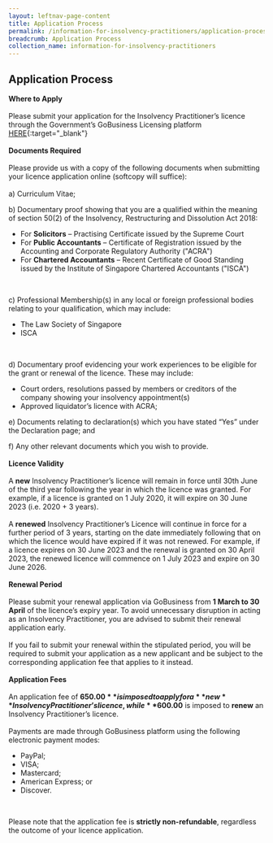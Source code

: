 ```yaml
---
layout: leftnav-page-content
title: Application Process
permalink: /information-for-insolvency-practitioners/application-process/
breadcrumb: Application Process
collection_name: information-for-insolvency-practitioners
---
```


Application Process
---
**Where to Apply**
<br><br>
Please submit your application for the Insolvency Practitioner’s licence through the Government’s GoBusiness Licensing platform [HERE](https://www.gobusiness.gov.sg/licences){:target="_blank"}
<br><br>
**Documents Required**
<br><br>
Please provide us with a copy of the following documents when submitting your licence application online (softcopy will suffice):
<br><br>
a) Curriculum Vitae;
<br>

b) Documentary proof showing that you are a qualified within the meaning of section 50(2) of the Insolvency, Restructuring and Dissolution Act 2018:
<br>
* For **Solicitors** – Practising Certificate issued by the Supreme Court <br>
* For **Public Accountants** – Certificate of Registration issued by the Accounting and Corporate Regulatory Authority ("ACRA") <br>
* For **Chartered Accountants** – Recent Certificate of Good Standing issued by the Institute of Singapore Chartered Accountants ("ISCA")
<br>

c) Professional Membership(s) in any local or foreign professional bodies relating to your qualification, which may include:
<br>
* The Law Society of Singapore
* ISCA
<br>

d) Documentary proof evidencing your work experiences to be eligible for the grant or renewal of the licence. These may include:
<br>
* Court orders, resolutions passed by members or creditors of the company showing your insolvency appointment(s)
* Approved liquidator’s licence with ACRA;

e) Documents relating to declaration(s) which you have stated “Yes” under the Declaration page; and
<br>

f) Any other relevant documents which you wish to provide.
<br><br>
**Licence Validity**
<br><br>
A **new** Insolvency Practitioner’s licence will remain in force until 30th June of the third year following the year in which the licence was granted. For example, if a licence is granted on 1 July 2020, it will expire on 30 June 2023 (i.e. 2020 + 3 years).
<br><br>
A **renewed** Insolvency Practitioner’s Licence will continue in force for a further period of 3 years, starting on the date immediately following that on which the licence would have expired if it was not renewed. For example, if a licence expires on 30 June 2023 and the renewal is granted on 30 April 2023, the renewed licence will commence on 1 July 2023 and expire on 30 June 2026.
<br><br>
**Renewal Period**
<br><br>Please submit your renewal application via GoBusiness from **1 March to 30 April** of the licence’s expiry year. To avoid unnecessary disruption in acting as an Insolvency Practitioner, you are advised to submit their renewal application early. 
<br><br>
If you fail to submit your renewal within the stipulated period, you will be required to submit your application as a new applicant and be subject to the corresponding application fee that applies to it instead.
<br><br>
**Application Fees**
<br><br> An application fee of **$650.00** is imposed to apply for a **new** Insolvency Practitioner’s licence, while **$600.00** is imposed to **renew** an Insolvency Practitioner’s licence. 
<br><br>
Payments are made through GoBusiness platform using the following electronic payment modes:
<br>
   * PayPal;<br>
   * VISA;<br>
   * Mastercard;<br>
   * American Express; or<br>
   * Discover.<br>
<br>

Please note that the application fee is **strictly non-refundable**, regardless the outcome of your licence application.
